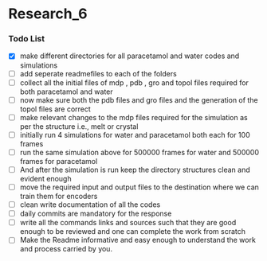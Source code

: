 # Research_6

### Todo List
- [x] make different directories for all paracetamol and water codes and simulations 
- [ ] add seperate readmefiles to each of the folders
- [ ] collect all the initial files of mdp , pdb , gro and topol files required for both paracetamol and water 
- [ ] now make sure both the pdb files and gro files and the generation of the topol files are correct
- [ ] make relevant changes to the mdp files required for the simulation as per the structure i.e., melt or crystal 
- [ ] initially run 4 simulations for water and paracetamol both each for 100 frames
- [ ] run the same simulation above for 500000 frames for water and 500000 frames for paracetamol
- [ ] And after the simulation is run keep the directory structures clean and evident enough 
- [ ] move the required input and output files to the destination where we can train them for encoders
- [ ] clean write documentation of all the codes 
- [ ] daily commits are mandatory for the response
- [ ] write all the commands links and sources such that they are good enough to be reviewed and one can complete the work from scratch
- [ ] Make the Readme informative and easy enough to understand the work and process carried by you.
